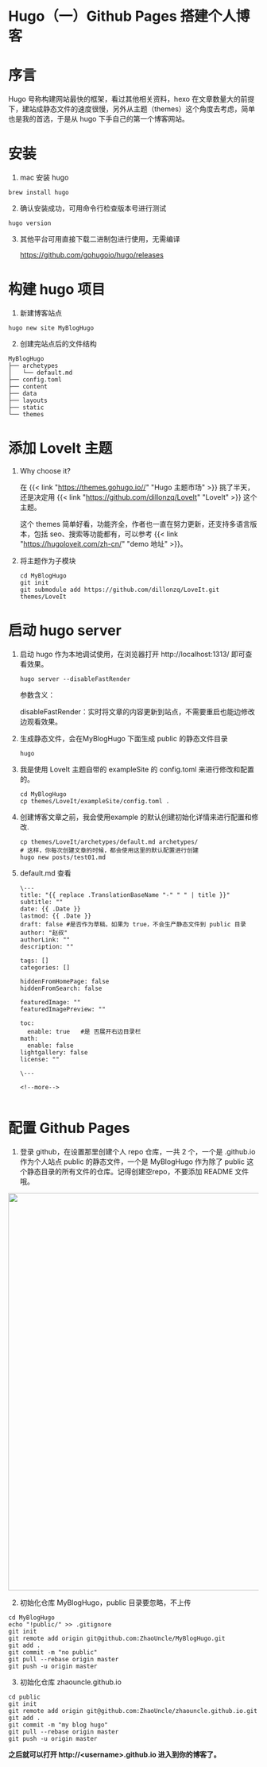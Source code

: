 # Hugo（一）Github Pages 搭建个人博客


<!--more-->

# 序言
Hugo 号称构建网站最快的框架，看过其他相关资料，hexo 在文章数量大的前提下，建站成静态文件的速度很慢，另外从主题（themes）这个角度去考虑，简单也是我的首选，于是从 hugo 下手自己的第一个博客网站。

# 安装

1. mac 安装 hugo
  
```shell
brew install hugo
```

2. 确认安装成功，可用命令行检查版本号进行测试
  
```shell
hugo version
```

3. 其他平台可用直接下载二进制包进行使用，无需编译
  
   <https://github.com/gohugoio/hugo/releases>

# 构建 hugo 项目

1. 新建博客站点
```shell
hugo new site MyBlogHugo
```

2. 创建完站点后的文件结构
```shell
MyBlogHugo
├── archetypes
│   └── default.md
├── config.toml
├── content
├── data
├── layouts
├── static
└── themes
```

# 添加 LoveIt 主题

1. Why choose it?

   在 {{< link "https://themes.gohugo.io//" "Hugo 主题市场" >}} 挑了半天，还是决定用 {{< link "https://github.com/dillonzq/LoveIt" "LoveIt" >}} 这个主题。

   这个 themes 简单好看，功能齐全，作者也一直在努力更新，还支持多语言版本，包括 seo、搜索等功能都有，可以参考 {{< link "https://hugoloveit.com/zh-cn/" "demo 地址" >}}。

2. 将主题作为子模块

   ```shell
   cd MyBlogHugo
   git init
   git submodule add https://github.com/dillonzq/LoveIt.git themes/LoveIt
   ```

# 启动 hugo server

1. 启动 hugo 作为本地调试使用，在浏览器打开 http://localhost:1313/ 即可查看效果。

   ```shell
   hugo server --disableFastRender
   ```

   参数含义：

   disableFastRender：实时将文章的内容更新到站点，不需要重启也能边修改边观看效果。

2. 生成静态文件，会在MyBlogHugo 下面生成 public 的静态文件目录

   ```shell
   hugo
   ```

3. 我是使用 LoveIt 主题自带的 exampleSite 的 config.toml 来进行修改和配置的。

   ```shell
   cd MyBlogHugo     
   cp themes/LoveIt/exampleSite/config.toml .                
   ```

4. 创建博客文章之前，我会使用example 的默认创建初始化详情来进行配置和修改.

   ```shell
   cp themes/LoveIt/archetypes/default.md archetypes/
   # 这样，你每次创建文章的时候，都会使用这里的默认配置进行创建
   hugo new posts/test01.md
   ```

5. default.md 查看

   ```shell
   \---
   title: "{{ replace .TranslationBaseName "-" " " | title }}"
   subtitle: ""
   date: {{ .Date }}
   lastmod: {{ .Date }}
   draft: false #是否作为草稿，如果为 true，不会生产静态文件到 public 目录
   author: "赵叔"
   authorLink: ""
   description: ""
   
   tags: []
   categories: []
   
   hiddenFromHomePage: false
   hiddenFromSearch: false
   
   featuredImage: ""
   featuredImagePreview: ""
   
   toc:
     enable: true	#是 否展开右边目录栏
   math:
     enable: false
   lightgallery: false
   license: ""
   
   \---
   
   <!--more-->
   
   
   ```

   

# 配置 Github Pages



1. 登录 github，在设置那里创建个人 repo 仓库，一共 2 个，一个是 <username>.github.io 作为个人站点 public 的静态文件，一个是 MyBlogHugo 作为除了 public 这个静态目录的所有文件的仓库。记得创建空repo，不要添加 README 文件哦。
  
   

  
  
  <img src="https://cdn.jsdelivr.net/gh/ZhaoUncle/image@main/blog/WX20200605-112904@2x.png" width="800" hegiht="250" align=center/>
  
  
  
2. 初始化仓库 MyBlogHugo，public 目录要忽略，不上传
```shell
cd MyBlogHugo
echo "!public/" >> .gitignore 
git init
git remote add origin git@github.com:ZhaoUncle/MyBlogHugo.git
git add .
git commit -m "no public"
git pull --rebase origin master
git push -u origin master
```

3. 初始化仓库 zhaouncle.github.io
```shell
cd public
git init
git remote add origin git@github.com:ZhaoUncle/zhaouncle.github.io.git
git add .
git commit -m "my blog hugo"
git pull --rebase origin master
git push -u origin master
```

**之后就可以打开 http://\<username\>.github.io 进入到你的博客了。**


